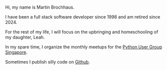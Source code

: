 Hi, my name is Martin Brochhaus.

I have been a full stack software developer since 1998 and am retired since 2024.

For the rest of my life, I will focus on the upbringing and homeschooling of my daughter, Leah.

In my spare time, I organize the monthly meetups for the [Python User Group Singapore](https://www.meetup.com/singapore-python-user-group/).

Sometimes I publish silly code on [Github](https://github.com/mbrochh).
